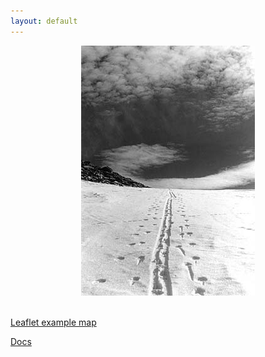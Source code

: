 ```yaml
---
layout: default
---
```


<div style="text-align: center;">
<img src="traccia.jpg"/>
<br/>
<br/>
</div>


[Leaflet example map](map.html)   

[Docs](Docs/)